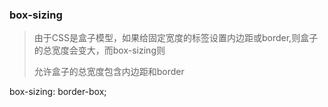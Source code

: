 ### box-sizing

> 由于CSS是盒子模型，如果给固定宽度的标签设置内边距或border,则盒子的总宽度会变大，而box-sizing则
>
> 允许盒子的总宽度包含内边距和border

box-sizing: border-box;